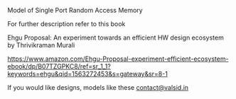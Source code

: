 Model of Single Port Random Access Memory

For further description refer to this book

Ehgu Proposal: An experiment towards an efficient HW design ecosystem
by Thrivikraman Murali

https://www.amazon.com/Ehgu-Proposal-experiment-efficient-ecosystem-ebook/dp/B07TZGPKC8/ref=sr_1_1?keywords=ehgu&qid=1563272453&s=gateway&sr=8-1

If you would like designs, models like these contact@valsid.in


